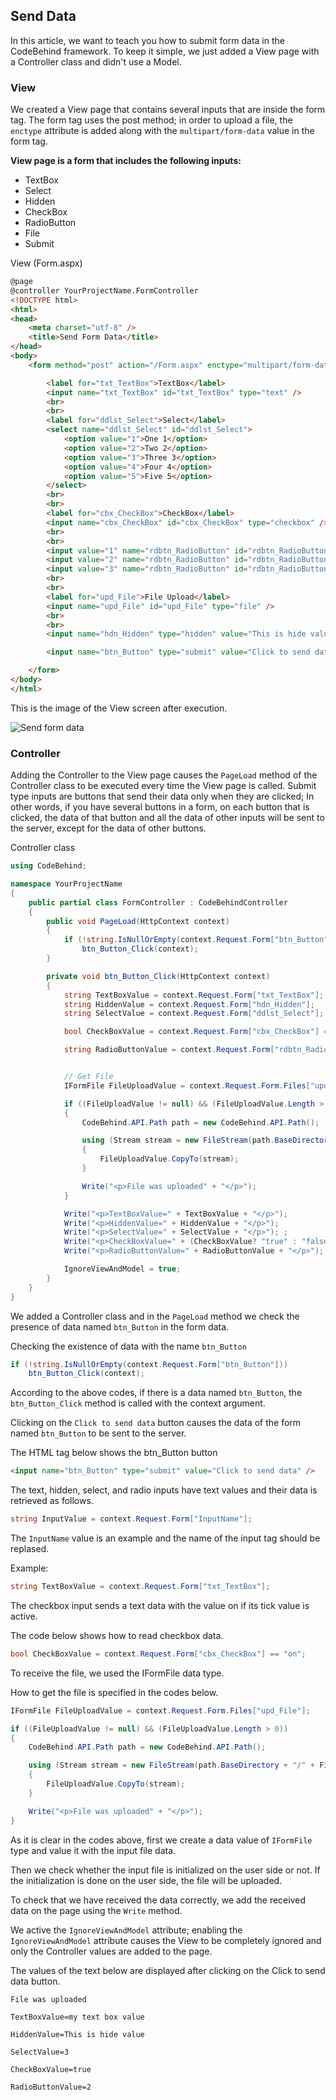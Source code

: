 ## Send Data

In this article, we want to teach you how to submit form data in the CodeBehind framework. To keep it simple, we just added a View page with a Controller class and didn't use a Model.

### View

We created a View page that contains several inputs that are inside the form tag. The form tag uses the post method; in order to upload a file, the `enctype` attribute is added along with the `multipart/form-data` value in the form tag.

**View page is a form that includes the following inputs:**

 - TextBox
 - Select
 - Hidden
 - CheckBox
 - RadioButton
 - File
 - Submit

View (Form.aspx)
```html
@page
@controller YourProjectName.FormController
<!DOCTYPE html>
<html>
<head>
    <meta charset="utf-8" />
    <title>Send Form Data</title>
</head>
<body>
    <form method="post" action="/Form.aspx" enctype="multipart/form-data">

        <label for="txt_TextBox">TextBox</label>
        <input name="txt_TextBox" id="txt_TextBox" type="text" />
        <br>
        <br>
        <label for="ddlst_Select">Select</label>
        <select name="ddlst_Select" id="ddlst_Select">
            <option value="1">One 1</option>
            <option value="2">Two 2</option>
            <option value="3">Three 3</option>
            <option value="4">Four 4</option>
            <option value="5">Five 5</option>
        </select>
        <br>
        <br>
        <label for="cbx_CheckBox">CheckBox</label>
        <input name="cbx_CheckBox" id="cbx_CheckBox" type="checkbox" />
        <br>
        <br>
        <input value="1" name="rdbtn_RadioButton" id="rdbtn_RadioButton1" type="radio" /><label for="rdbtn_RadioButton1">RadioButton 1</label>
        <input value="2" name="rdbtn_RadioButton" id="rdbtn_RadioButton2" type="radio" /><label for="rdbtn_RadioButton2">RadioButton 2</label>
        <input value="3" name="rdbtn_RadioButton" id="rdbtn_RadioButton3" type="radio" /><label for="rdbtn_RadioButton3">RadioButton 3</label>
        <br>
        <br>
        <label for="upd_File">File Upload</label>
        <input name="upd_File" id="upd_File" type="file" />
        <br>
        <br>
        <input name="hdn_Hidden" type="hidden" value="This is hide value" />

        <input name="btn_Button" type="submit" value="Click to send data" />

    </form>
</body>
</html>
```

This is the image of the View screen after execution.

![Send form data](https://dev-to-uploads.s3.amazonaws.com/uploads/articles/qmjaxf7m6huufhe6v9p2.png)

### Controller

Adding the Controller to the View page causes the `PageLoad` method of the Controller class to be executed every time the View page is called. Submit type inputs are buttons that send their data only when they are clicked; In other words, if you have several buttons in a form, on each button that is clicked, the data of that button and all the data of other inputs will be sent to the server, except for the data of other buttons.

Controller class
```csharp
using CodeBehind;

namespace YourProjectName
{
    public partial class FormController : CodeBehindController
    {
        public void PageLoad(HttpContext context)
        {
            if (!string.IsNullOrEmpty(context.Request.Form["btn_Button"]))
                btn_Button_Click(context);
        }

        private void btn_Button_Click(HttpContext context)
        {
            string TextBoxValue = context.Request.Form["txt_TextBox"];
            string HiddenValue = context.Request.Form["hdn_Hidden"];
            string SelectValue = context.Request.Form["ddlst_Select"];

            bool CheckBoxValue = context.Request.Form["cbx_CheckBox"] == "on";

            string RadioButtonValue = context.Request.Form["rdbtn_RadioButton"];


            // Get File
            IFormFile FileUploadValue = context.Request.Form.Files["upd_File"];

            if ((FileUploadValue != null) && (FileUploadValue.Length > 0))
            {
                CodeBehind.API.Path path = new CodeBehind.API.Path();

                using (Stream stream = new FileStream(path.BaseDirectory + "/" + FileUploadValue.FileName, FileMode.Create, FileAccess.ReadWrite))
                {
                    FileUploadValue.CopyTo(stream);
                }

                Write("<p>File was uploaded" + "</p>");
            }

            Write("<p>TextBoxValue=" + TextBoxValue + "</p>");
            Write("<p>HiddenValue=" + HiddenValue + "</p>");
            Write("<p>SelectValue=" + SelectValue + "</p>"); ;
            Write("<p>CheckBoxValue=" + (CheckBoxValue? "true" : "false") + "</p>");
            Write("<p>RadioButtonValue=" + RadioButtonValue + "</p>");

            IgnoreViewAndModel = true;
        }
    }
}
```

We added a Controller class and in the `PageLoad` method we check the presence of data named `btn_Button` in the form data.

Checking the existence of data with the name `btn_Button`
```csharp
if (!string.IsNullOrEmpty(context.Request.Form["btn_Button"]))
    btn_Button_Click(context);
```

According to the above codes, if there is a data named `btn_Button`, the `btn_Button_Click` method is called with the context argument.

Clicking on the `Click to send data` button causes the data of the form named `btn_Button` to be sent to the server.

The HTML tag below shows the btn_Button button
```html
<input name="btn_Button" type="submit" value="Click to send data" />
```

The text, hidden, select, and radio inputs have text values and their data is retrieved as follows.

```csharp
string InputValue = context.Request.Form["InputName"];
```

The `InputName` value is an example and the name of the input tag should be replased.

Example:
```csharp
string TextBoxValue = context.Request.Form["txt_TextBox"];
```

The checkbox input sends a text data with the value on if its tick value is active.

The code below shows how to read checkbox data.
```csharp
bool CheckBoxValue = context.Request.Form["cbx_CheckBox"] == "on";
```

To receive the file, we used the IFormFile data type.

How to get the file is specified in the codes below.

```csharp
IFormFile FileUploadValue = context.Request.Form.Files["upd_File"];

if ((FileUploadValue != null) && (FileUploadValue.Length > 0))
{
	CodeBehind.API.Path path = new CodeBehind.API.Path();

	using (Stream stream = new FileStream(path.BaseDirectory + "/" + FileUploadValue.FileName, FileMode.Create, FileAccess.ReadWrite))
	{
		FileUploadValue.CopyTo(stream);
	}

	Write("<p>File was uploaded" + "</p>");
}
```

As it is clear in the codes above, first we create a data value of `IFormFile` type and value it with the input file data.

Then we check whether the input file is initialized on the user side or not. If the initialization is done on the user side, the file will be uploaded.

To check that we have received the data correctly, we add the received data on the page using the `Write` method.

We active the `IgnoreViewAndModel` attribute; enabling the `IgnoreViewAndModel` attribute causes the View to be completely ignored and only the Controller values are added to the page.

The values of the text below are displayed after clicking on the Click to send data button.

```
File was uploaded

TextBoxValue=my text box value

HiddenValue=This is hide value

SelectValue=3

CheckBoxValue=true

RadioButtonValue=2
```

